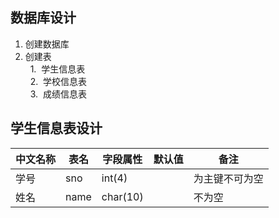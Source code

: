 ## 数据库设计

1. 创建数据库  
2. 创建表  
   1.  学生信息表  
   2.  学校信息表  
   3.  成绩信息表

## 学生信息表设计
| 中文名称 | 表名 | 字段属性 | 默认值 | 备注 |
|---------|-----|---------|-------|-----|
| 学号 | sno | int(4) | | 为主键不可为空 |
| 姓名 | name | char(10) | | 不为空 |
